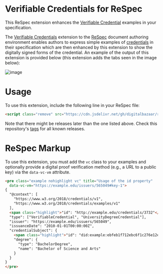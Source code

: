 # Verifiable Credentials for ReSpec

This ReSpec extension enhances the 
[Verifiable Credential](https://www.w3.org/TR/vc-data-model/) 
examples in your specification.

The [Verifiable Credentials](https://www.w3.org/TR/vc-data-model/) 
extension to the [ReSpec](https://respec.org/docs/#abstract) 
document authoring environment enables authors to express simple 
examples of [credentials](https://www.w3.org/TR/vc-data-model/#abstract) 
in their specification which are then enhanced by this extension to 
show the digitally signed forms of the credential. An example of the 
output of this extension is provided below (this extension adds the
tabs seen in the image below):

![image](https://user-images.githubusercontent.com/108611/142772916-03bafc46-c176-4673-b8b3-da19999dccd8.png)

# Usage

To use this extension, include the following line in your ReSpec file:

```html
<script class="remove" src="https://cdn.jsdelivr.net/gh/digitalbazaar/respec-vc@1.0.0/dist/main.js"></script>
```

Note that there might be releases later than the one listed above. 
Check this repository's [tags](https://github.com/digitalbazaar/respec-vc/tags) 
for all known releases.

# ReSpec Markup

To use this extension, you must add the `vc` class to your examples
and optionally provide a digital proof verification method (e.g., 
a URL to a public key) via the `data-vc-vm` attribute.

```html
<pre class="example nohighlight vc" title="Usage of the id property"
  data-vc-vm="https://example.edu/issuers/565049#key-1">
{
  "@context": [
    "https://www.w3.org/2018/credentials/v1",
    "https://www.w3.org/2018/credentials/examples/v1"
  ],
  <span class="highlight">"id": "http://example.edu/credentials/3732"</span>,
  "type": ["VerifiableCredential", "UniversityDegreeCredential"],
  "issuer": "https://example.edu/issuers/565049",
  "issuanceDate": "2010-01-01T00:00:00Z",
  "credentialSubject": {
    <span class="highlight">"id": "did:example:ebfeb1f712ebc6f1c276e12ec21"</span>,
    "degree": {
      "type": "BachelorDegree",
      "name": "Bachelor of Science and Arts"
    }
  }
}
</pre>
```
